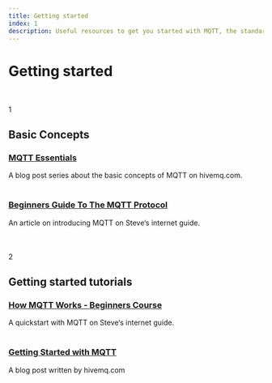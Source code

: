 ```yaml
---
title: Getting started
index: 1
description: Useful resources to get you started with MQTT, the standard messaging and data exchange protocol for the Internet of Things (IoT).
---
```


<div class="content-floating">
   <h1>Getting started</h1>
   <section style="margin: 50px 0;">
      <div class="round-number">1</div>
      <article class="indented">
         <h2>Basic Concepts</h2>
         <h3><a href="https://www.hivemq.com/mqtt-essentials/" alt="HiveMQ MQTT Essentials" title="HiveMQ MQTT Essentials">MQTT Essentials</a></h3>
         A blog post series about the basic concepts of MQTT on hivemq.com.
         <br/><br/>
         <h3><a href="http://www.steves-internet-guide.com/mqtt/" alt="Steve‘s internet guide" title="Steve‘s internet guide">Beginners Guide To The MQTT Protocol</a></h3>
         An article on  introducing MQTT on Steve‘s internet guide.
      </article>
   </section>

   <section style="margin-bottom: 200px;">
      <div class="round-number">2</div>
      <article class="indented">
         <h2>Getting started tutorials</h2>
         <h3><a href="http://www.steves-internet-guide.com/mqtt-works/" alt="Steve‘s internet guide" title="Steve‘s internet guide">How MQTT Works - Beginners Course</a></h3>
         A quickstart with MQTT on Steve‘s internet guide.
         <br/><br/>
         <h3><a href="https://www.hivemq.com/blog/how-to-get-started-with-mqtt/" alt="HiveMQ" title="HiveMQ.com">Getting Started with MQTT</a></h3>
         A blog post written by hivemq.com
      </article>
   </section>
</div>

